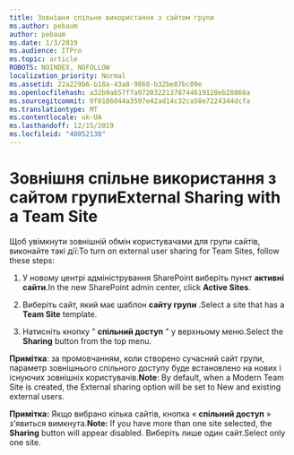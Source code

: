```yaml
---
title: Зовнішня спільне використання з сайтом групи
ms.author: pebaum
author: pebaum
ms.date: 1/3/2019
ms.audience: ITPro
ms.topic: article
ROBOTS: NOINDEX, NOFOLLOW
localization_priority: Normal
ms.assetid: 22a229b6-b18a-43a8-9868-b32be87bc09e
ms.openlocfilehash: a32b9a657f7a97203221378744619120eb28868a
ms.sourcegitcommit: 0f0186044a3597e42ad14c32ca58e7224344dcfa
ms.translationtype: MT
ms.contentlocale: uk-UA
ms.lasthandoff: 12/15/2019
ms.locfileid: "40052130"
---
```

# <a name="external-sharing-with-a-team-site"></a><span data-ttu-id="baf9f-102">Зовнішня спільне використання з сайтом групи</span><span class="sxs-lookup"><span data-stu-id="baf9f-102">External Sharing with a Team Site</span></span>

<span data-ttu-id="baf9f-103">Щоб увімкнути зовнішній обмін користувачами для групи сайтів, виконайте такі дії:</span><span class="sxs-lookup"><span data-stu-id="baf9f-103">To turn on external user sharing for Team Sites, follow these steps:</span></span> 
  
1. <span data-ttu-id="baf9f-104">У новому центрі адміністрування SharePoint виберіть пункт **активні сайти**.</span><span class="sxs-lookup"><span data-stu-id="baf9f-104">In the new SharePoint admin center, click **Active Sites**.</span></span>
  
2. <span data-ttu-id="baf9f-105">Виберіть сайт, який має шаблон **сайту групи** .</span><span class="sxs-lookup"><span data-stu-id="baf9f-105">Select a site that has a **Team Site** template.</span></span> 
  
3. <span data-ttu-id="baf9f-106">Натисніть кнопку " **спільний доступ** " у верхньому меню.</span><span class="sxs-lookup"><span data-stu-id="baf9f-106">Select the **Sharing** button from the top menu.</span></span> 
  
 <span data-ttu-id="baf9f-107">**Примітка**: за промовчанням, коли створено сучасний сайт групи, параметр зовнішнього спільного доступу буде встановлено на нових і існуючих зовнішніх користувачів.</span><span class="sxs-lookup"><span data-stu-id="baf9f-107">**Note**: By default, when a Modern Team Site is created, the External sharing option will be set to New and existing external users.</span></span> 
  
 <span data-ttu-id="baf9f-108">**Примітка:** Якщо вибрано кілька сайтів, кнопка « **спільний доступ** » з'явиться вимкнута.</span><span class="sxs-lookup"><span data-stu-id="baf9f-108">**Note:** If you have more than one site selected, the **Sharing** button will appear disabled.</span></span> <span data-ttu-id="baf9f-109">Виберіть лише один сайт.</span><span class="sxs-lookup"><span data-stu-id="baf9f-109">Select only one site.</span></span> 
  

